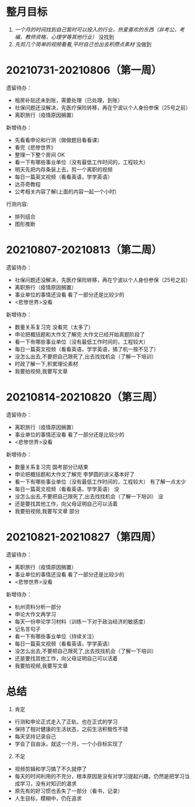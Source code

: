 # 整月目标
1. *一个月的时间找到自己暂时可以投入的行业，热爱喜欢的东西（非考公，考编，教师资格，心理学等其他行业）*      没找到
2. *先剪几个简单的视频看看,平时自己也出去积攒点素材*  没做到


# 20210731-20210806（第一周）
遗留待办：
   + 租房补贴还未到账，需要处理（已处理，到账）
   + 社保问题还没解决，先医疗保险转移，再在宁波以个人身份参保（25号之前）
   + 离职旅行（疫情原因搁置）

新增待办：
   + 先看看申论和行测（做做题目看看课）
   + 看完《悲惨世界》
   + 整理一下整个房间            OK
   + 看一下有哪些事业单位（没有最低工作时间的，工程较大）
   + 明天先把内存条装上去，剪一个离职的视频
   + 每日一篇英文视频（看看英语，学学英语）
   + 达芬奇教程
   + 公考相关内容了解(上面的内容一起一个小时)
   
行测内容:
   + 排列组合
   + 图形推断 


# 20210807-20210813（第二周）
遗留待办：
   + 社保问题还没解决，先医疗保险转移，再在宁波以个人身份参保（25号之前）
   + 离职旅行（疫情原因搁置）
   + 事业单位的事情还没看  看了一部分还是比较少的
   + <悲惨世界>没看

新增待办：
   + 数量关系复习完  没看完（太多了）
   + 申论把概括题和大作文了解完   大作文已经开始真题阶段了
   + 看一下有哪些事业单位（没有最低工作时间的，工程较大）
   + 每日一篇英文视频（看看英语，学学英语，搞了机一按不见了）
   + 没怎么出去,不要把自己限死了,出去找找机会（了解一下培训）
   + 时政了解一下,积累理论素材
   + 我要拍视频,我要写文章
   
# 20210814-20210820（第三周）
遗留待办：
   + 离职旅行（疫情原因搁置）
   + 事业单位的事情还没看  看了一部分还是比较少的
   + <悲惨世界>没看

新增待办：
   + 数量关系复习完   国考部分已结束
   + 申论把概括题和大作文了解完  李梦圆的讲义基本好了
   + 看一下有哪些事业单位（没有最低工作时间的，工程较大）  有了解一点太少
   + 每日一篇英文视频（看看英语，学学英语）  没
   + 没怎么出去,不要把自己限死了,出去找找机会（了解一下培训） 没
   + 还是要找其他工作，向父母证明自己可以活着
   + 我要拍视频,我要写文章  部分

# 20210821-20210827（第四周）
遗留待办：
   + 离职旅行（疫情原因搁置）
   + 事业单位的事情还没看  看了一部分还是比较少的
   + <悲惨世界>没看 

新增待办：
   + 杭州资料分析一部分
   + 申论大作文再学习
   + 每天一份申论学习材料（训练一下对于政治经济的敏感度）
   + 记名言句子
   + 看一下有哪些事业单位（持续关注）
   + 每日一篇英文视频（看看英语，学学英语）
   + 没怎么出去,不要把自己限死了,出去找找机会（了解一下培训）
   + 还是要找其他工作，向父母证明自己可以活着
   + 我要拍视频,我要写文章


# 总结
1. 肯定
+ 行测和申论正式走入了正轨，也在正式的学习
+ 保持了相对健康的生活状态，之前生活积极性不错
+ 每天坚持记录自己
+ 学会了自由泳，就这一个月，一个小目标实现了

2. 不足
+ 视频剪辑和学习搞了不久就停了
+ 每天的时间利用的不充分，根本原因是没有对学习提起兴趣，仍然是把学习当成学习，没有对知识的渴求
+ 原先有的好习惯也丢失了一部分（看书，记录）
+ 人生目标，模糊中，仍在追求